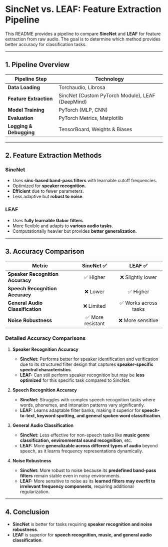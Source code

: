 # **SincNet vs. LEAF: Feature Extraction Pipeline**

This README provides a pipeline to compare **SincNet** and **LEAF** for feature extraction from raw audio. The goal is to determine which method provides better accuracy for classification tasks.

---

## **1. Pipeline Overview**

| **Pipeline Step**         | **Technology** |
|---------------------------|---------------|
| **Data Loading**          | Torchaudio, Librosa |
| **Feature Extraction**    | SincNet (Custom PyTorch Module), LEAF (DeepMind) |
| **Model Training**        | PyTorch (MLP, CNN) |
| **Evaluation**            | PyTorch Metrics, Matplotlib |
| **Logging & Debugging**   | TensorBoard, Weights & Biases |

---

## **2. Feature Extraction Methods**

### **SincNet**
- Uses **sinc-based band-pass filters** with learnable cutoff frequencies.
- Optimized for **speaker recognition**.
- **Efficient** due to fewer parameters.
- Less adaptive but **robust to noise**.

### **LEAF**
- Uses **fully learnable Gabor filters**.
- More flexible and adapts to **various audio tasks**.
- Computationally heavier but provides **better generalization**.

---

## **3. Accuracy Comparison**

| **Metric**          | **SincNet ✅** | **LEAF ✅** |
|--------------------|:-------------:|:----------:|
| **Speaker Recognition Accuracy** | ✅ Higher | ❌ Slightly lower |
| **Speech Recognition Accuracy**  | ❌ Lower | ✅ Higher |
| **General Audio Classification** | ❌ Limited | ✅ Works across tasks |
| **Noise Robustness** | ✅ More resistant | ❌ More sensitive |

### **Detailed Accuracy Comparisons**

1. **Speaker Recognition Accuracy**
   - **SincNet:** Performs better for speaker identification and verification due to its structured filter design that captures **speaker-specific spectral characteristics**.
   - **LEAF:** Can still perform speaker recognition but may be **less optimized** for this specific task compared to SincNet.

2. **Speech Recognition Accuracy**
   - **SincNet:** Struggles with complex speech recognition tasks where words, phonemes, and intonation patterns vary significantly.
   - **LEAF:** Learns adaptable filter banks, making it superior for **speech-to-text, keyword spotting, and general spoken word classification**.

3. **General Audio Classification**
   - **SincNet:** Less effective for non-speech tasks like **music genre classification, environmental sound recognition**, etc.
   - **LEAF:** More **generalizable across different types of audio** beyond speech, as it learns frequency representations dynamically.

4. **Noise Robustness**
   - **SincNet:** More robust to noise because its **predefined band-pass filters** remain stable even in noisy environments.
   - **LEAF:** More sensitive to noise as its **learned filters may overfit to irrelevant frequency components**, requiring additional regularization.

---

## **4. Conclusion**
- **SincNet** is better for tasks requiring **speaker recognition and noise robustness**.
- **LEAF** is superior for **speech recognition, music, and general audio classification**.
